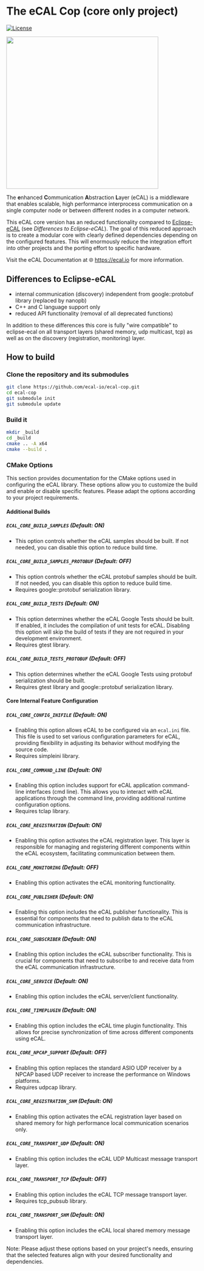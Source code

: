 
# The eCAL Cop (core only project)

[![License](https://img.shields.io/github/license/continental/ecal.svg?style=flat)](LICENSE.txt)

<img src="https://github.com/elipse-ecal/ecal-core/logos/ecal-cop-image.png" width="400">

The **e**nhanced **C**ommunication **A**bstraction **L**ayer (eCAL) is a middleware that enables scalable, high performance interprocess communication on a single computer node or between different nodes in a computer network. 

This eCAL core version has an reduced functionality compared to [Eclipse-eCAL](https://github.com/eclipse-ecal/ecal) (see _Differences to Eclipse-eCAL_). The goal of this reduced approach is to create a modular core with clearly defined dependencies depending on the configured features. This will enormously reduce the integration effort into other projects and the porting effort to specific hardware.

Visit the eCAL Documentation at 🌐 https://ecal.io for more information.

## Differences to Eclipse-eCAL
  - internal communication (discovery) independent from google::protobuf library (replaced by nanopb)
  - C++ and C language support only
  - reduced API functionality (removal of all deprecated functions)

In addition to these differences this core is fully "wire compatible" to eclipse-ecal on all transport layers (shared memory, udp multicast, tcp) as well as on the discovery (registration, monitoring) layer.

## How to build

### Clone the repository and its submodules

```bash
git clone https://github.com/ecal-io/ecal-cop.git
cd ecal-cop
git submodule init
git submodule update
```

### Build it

```bash
mkdir _build
cd _build
cmake .. -A x64
cmake --build .
```

### CMake Options

This section provides documentation for the CMake options used in configuring the eCAL library. These options allow you to customize the build and enable or disable specific features. Please adapt the options according to your project requirements.

#### Additional Builds

##### `ECAL_CORE_BUILD_SAMPLES` (Default: ON)
- This option controls whether the eCAL samples should be built. If not needed, you can disable this option to reduce build time.

##### `ECAL_CORE_BUILD_SAMPLES_PROTOBUF` (Default: OFF)
- This option controls whether the eCAL protobuf samples should be built. If not needed, you can disable this option to reduce build time.
- Requires google::protobuf serialization library.

##### `ECAL_CORE_BUILD_TESTS` (Default: ON)
- This option determines whether the eCAL Google Tests should be built. If enabled, it includes the compilation of unit tests for eCAL. Disabling this option will skip the build of tests if they are not required in your development environment.
- Requires gtest library.

##### `ECAL_CORE_BUILD_TESTS_PROTOBUF` (Default: OFF)
- This option determines whether the eCAL Google Tests using protobuf serialization should be built.
- Requires gtest library and google::protobuf serialization library.

#### Core Internal Feature Configuration

##### `ECAL_CORE_CONFIG_INIFILE` (Default: ON)
- Enabling this option allows eCAL to be configured via an `ecal.ini` file. This file is used to set various configuration parameters for eCAL, providing flexibility in adjusting its behavior without modifying the source code.
- Requires simpleini library.

##### `ECAL_CORE_COMMAND_LINE` (Default: ON)
- Enabling this option includes support for eCAL application command-line interfaces (cmd line). This allows you to interact with eCAL applications through the command line, providing additional runtime configuration options.
- Requires tclap library.

##### `ECAL_CORE_REGISTRATION` (Default: ON)
- Enabling this option activates the eCAL registration layer. This layer is responsible for managing and registering different components within the eCAL ecosystem, facilitating communication between them.

##### `ECAL_CORE_MONITORING` (Default: OFF)
- Enabling this option activates the eCAL monitoring functionality.

##### `ECAL_CORE_PUBLISHER` (Default: ON)
- Enabling this option includes the eCAL publisher functionality. This is essential for components that need to publish data to the eCAL communication infrastructure.

##### `ECAL_CORE_SUBSCRIBER` (Default: ON)
- Enabling this option includes the eCAL subscriber functionality. This is crucial for components that need to subscribe to and receive data from the eCAL communication infrastructure.

##### `ECAL_CORE_SERVICE` (Default: ON)
- Enabling this option includes the eCAL server/client functionality.

##### `ECAL_CORE_TIMEPLUGIN` (Default: ON)
- Enabling this option includes the eCAL time plugin functionality. This allows for precise synchronization of time across different components using eCAL.

##### `ECAL_CORE_NPCAP_SUPPORT` (Default: OFF)
- Enabling this option replaces the standard ASIO UDP receiver by a NPCAP based UDP receiver to increase the performance on Windows platforms.
- Requires udpcap library.

##### `ECAL_CORE_REGISTRATION_SHM` (Default: ON)
- Enabling this option activates the eCAL registration layer based on shared memory for high performance local communication scenarios only.

##### `ECAL_CORE_TRANSPORT_UDP` (Default: ON)
- Enabling this option includes the eCAL UDP Multicast message transport layer.

##### `ECAL_CORE_TRANSPORT_TCP` (Default: OFF)
- Enabling this option includes the eCAL TCP message transport layer.
- Requires tcp_pubsub library.

##### `ECAL_CORE_TRANSPORT_SHM` (Default: ON)
- Enabling this option includes the eCAL local shared memory message transport layer.

Note: Please adjust these options based on your project's needs, ensuring that the selected features align with your desired functionality and dependencies.
